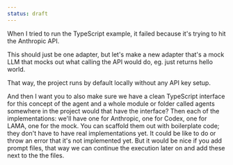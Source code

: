 ```yaml
---
status: draft
---
```


When I tried to run the TypeScript example, it failed because it's trying to hit the Anthropic API. 

This should just be one adapter, but let's make a new adapter that's a mock LLM that mocks out what calling the API would do, eg. just returns hello world.

 That way, the project runs by default locally without any API key setup. 

 And then I want you to also make sure we have a clean TypeScript interface for this concept of the agent and a whole module or folder called agents somewhere in the project would that have the interface? Then each of the implementations: we'll have one for Anthropic, one for Codex, one for LAMA, one for the mock. You can scaffold them out with boilerplate code; they don't have to have real implementations yet. It could be like to do or throw an error that it's not implemented yet.  But it would be nice if you add prompt files, that way we can continue the execution later on and add these next to the the files. 
